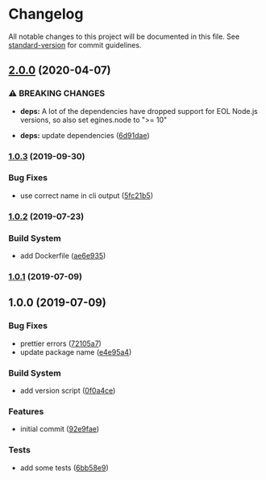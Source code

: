 # Changelog

All notable changes to this project will be documented in this file. See [standard-version](https://github.com/conventional-changelog/standard-version) for commit guidelines.

## [2.0.0](https://github.com/verkkokauppacom/teams-logger/compare/v1.0.3...v2.0.0) (2020-04-07)


### ⚠ BREAKING CHANGES

* **deps:** A lot of the dependencies have dropped support for EOL Node.js versions, so also set egines.node to ">= 10"

* **deps:** update dependencies ([6d91dae](https://github.com/verkkokauppacom/teams-logger/commit/6d91dae70cb21c94650a4d97af7dcdabceb4278c))

### [1.0.3](https://github.com/verkkokauppacom/teams-logger/compare/v1.0.2...v1.0.3) (2019-09-30)


### Bug Fixes

* use correct name in cli output ([5fc21b5](https://github.com/verkkokauppacom/teams-logger/commit/5fc21b5))

### [1.0.2](https://github.com/verkkokauppacom/teams-logger/compare/v1.0.1...v1.0.2) (2019-07-23)


### Build System

* add Dockerfile ([ae6e935](https://github.com/verkkokauppacom/teams-logger/commit/ae6e935))



### [1.0.1](https://github.com/verkkokauppacom/teams-logger/compare/v1.0.0...v1.0.1) (2019-07-09)



## 1.0.0 (2019-07-09)


### Bug Fixes

* prettier errors ([72105a7](https://github.com/verkkokauppacom/teams-logger/commit/72105a7))
* update package name ([e4e95a4](https://github.com/verkkokauppacom/teams-logger/commit/e4e95a4))


### Build System

* add version script ([0f0a4ce](https://github.com/verkkokauppacom/teams-logger/commit/0f0a4ce))


### Features

* initial commit ([92e9fae](https://github.com/verkkokauppacom/teams-logger/commit/92e9fae))


### Tests

* add some tests ([6bb58e9](https://github.com/verkkokauppacom/teams-logger/commit/6bb58e9))
